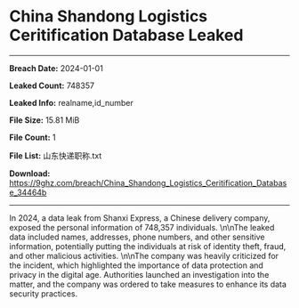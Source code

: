 # China Shandong Logistics Ceritification Database Leaked

------------
**Breach Date:** 2024-01-01

**Leaked Count:** 748357

**Leaked Info:** realname,id_number

**File Size:** 15.81 MiB

**File Count:** 1

**File List:** 山东快递职称.txt

**Download:** https://9ghz.com/breach/China_Shandong_Logistics_Ceritification_Database_34464b

------------
In 2024, a data leak from Shanxi Express, a Chinese delivery company, exposed the personal information of 748,357 individuals. \n\nThe leaked data included names, addresses, phone numbers, and other sensitive information, potentially putting the individuals at risk of identity theft, fraud, and other malicious activities. \n\nThe company was heavily criticized for the incident, which highlighted the importance of data protection and privacy in the digital age. Authorities launched an investigation into the matter, and the company was ordered to take measures to enhance its data security practices.
